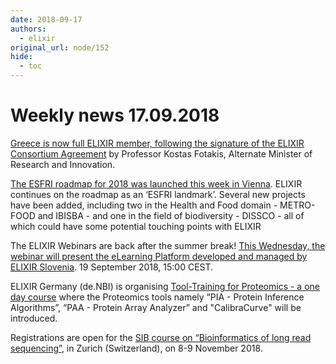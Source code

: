 ```yaml
---
date: 2018-09-17
authors:
  - elixir
original_url: node/152
hide:
  - toc
---
```


# Weekly news 17.09.2018

<p><a href="https://elixir-europe.us4.list-manage.com/track/click?u=751beffce2e491f94d6f66918&amp;id=15886ba583&amp;e=64fa86a9a6" target="_blank">Greece is now full ELIXIR member, following the signature of the ELIXIR Consortium Agreement</a>&nbsp;by Professor Kostas Fotakis, Alternate Minister of Research and Innovation.</p>

<p><a href="https://elixir-europe.us4.list-manage.com/track/click?u=751beffce2e491f94d6f66918&amp;id=7d56a5e17b&amp;e=64fa86a9a6" target="_blank">The ESFRI roadmap for 2018 was launched this week in Vienna</a>. ELIXIR continues on the roadmap as an ‘ESFRI landmark’. Several new projects have been added, including two in the Health and Food domain - METRO-FOOD and IBISBA - and one in the field of biodiversity - DISSCO - all of which could have some potential touching points with ELIXIR</p>

<p>The ELIXIR Webinars are back after the summer break!&nbsp;<a href="https://elixir-europe.us4.list-manage.com/track/click?u=751beffce2e491f94d6f66918&amp;id=44d4e9122e&amp;e=64fa86a9a6" target="_blank">This Wednesday, the webinar will present the eLearning Platform developed and managed by ELIXIR Slovenia</a>. 19 September 2018, 15:00 CEST.</p>

<p>ELIXIR Germany (de.NBI) is organising&nbsp;<a href="https://elixir-europe.us4.list-manage.com/track/click?u=751beffce2e491f94d6f66918&amp;id=9061f94c7b&amp;e=64fa86a9a6" target="_blank">Tool-Training for Proteomics - a one day course</a>&nbsp;where the Proteomics tools namely “PIA - Protein Inference Algorithms”, “PAA - Protein Array Analyzer” and "CalibraCurve" will be introduced.</p>

<p>Registrations are open for the&nbsp;<a href="https://elixir-europe.us4.list-manage.com/track/click?u=751beffce2e491f94d6f66918&amp;id=3587c2a8cf&amp;e=64fa86a9a6" target="_blank">SIB course on “Bioinformatics of long read sequencing”</a>, in Zurich (Switzerland), on 8-9 November 2018.</p>

<p>&nbsp;</p>

